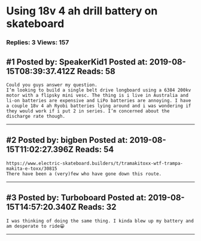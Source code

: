 # Using 18v 4 ah drill battery on skateboard

### Replies: 3 Views: 157

## \#1 Posted by: SpeakerKid1 Posted at: 2019-08-15T08:39:37.412Z Reads: 58

```
Could you guys answer my question. 
I’m looking to build a single belt drive longboard using a 6384 200kv motor with a flipsky mini vesc. The thing is i live in Australia and li-on batteries are expensive and LiPo batteries are annoying. I have a couple 18v 4 ah Ryobi batteries lying around and i was wondering if they would work if i put 2 in series. I’m concerned about the discharge rate though.
```

---
## \#2 Posted by: bigben Posted at: 2019-08-15T11:02:27.396Z Reads: 54

```
https://www.electric-skateboard.builders/t/tramakitoxx-wtf-trampa-makita-e-toxx/30815
There have been a (very)few who have gone down this route.
```

---
## \#3 Posted by: Turboboard Posted at: 2019-08-15T14:57:20.340Z Reads: 32

```
I was thinking of doing the same thing. I kinda blew up my battery and am desperate to ride😁
```

---
